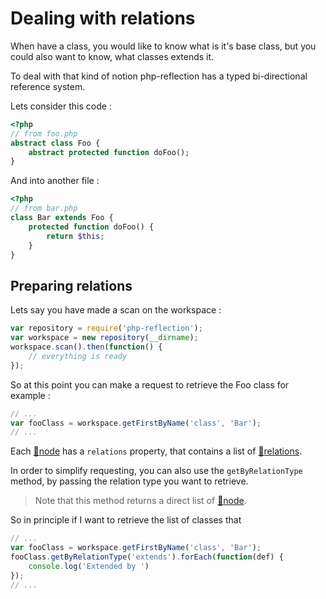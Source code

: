 # Dealing with relations

When have a class, you would like to know what is it's base class,
but you could also want to know, what classes extends it.

To deal with that kind of notion php-reflection has a typed bi-directional
reference system.

Lets consider this code :

```php
<?php 
// from foo.php
abstract class Foo {
    abstract protected function doFoo();
}
```

And into another file :

```php
<?php 
// from bar.php
class Bar extends Foo {
    protected function doFoo() {
        return $this;
    }
}
```

## Preparing relations

Lets say you have made a scan on the workspace :

```js
var repository = require('php-reflection');
var workspace = new repository(__dirname);
workspace.scan().then(function() {
    // everything is ready
});
```

So at this point you can make a request to retrieve the Foo class for example :

```js
// ...
var fooClass = workspace.getFirstByName('class', 'Bar');
// ...
```

Each [:link:node](../src/NODE.md) has a `relations` property, that contains a list of [:link:relations](../src/RELATION.md).

In order to simplify requesting, you can also use the `getByRelationType` method, by passing the relation type you want to retrieve.

> Note that this method returns a direct list of [:link:node](../src/NODE.md). 

So in principle if I want to retrieve the list of classes that 

```js
// ...
var fooClass = workspace.getFirstByName('class', 'Bar');
fooClass.getByRelationType('extends').forEach(function(def) {
    console.log('Extended by ')
});
// ...
```

